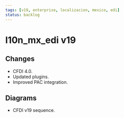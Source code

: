 ```yaml
---
tags: [v19, enterprise, localizacion, mexico, edi]
status: backlog
---
```

# l10n_mx_edi v19

## Changes
- CFDI 4.0.
- Updated plugins.
- Improved PAC integration.

## Diagrams
- CFDI v19 sequence.




